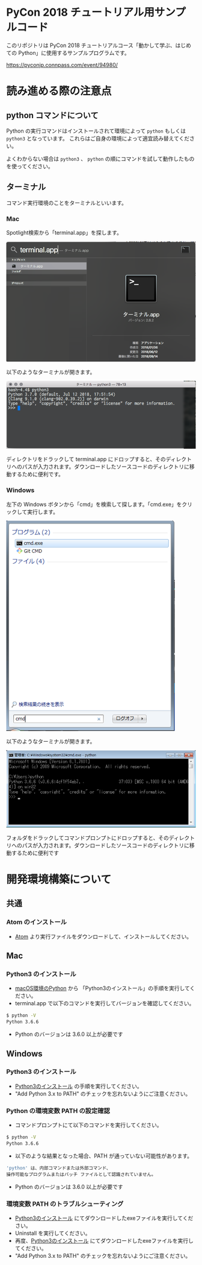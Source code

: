 # PyCon 2018 チュートリアル用サンプルコード

このリポジトリは PyCon 2018 チュートリアルコース「動かして学ぶ、はじめての Python」に使用するサンプルプログラムです。

<https://pyconjp.connpass.com/event/94980/>

# 読み進める際の注意点

## python コマンドについて

Python の実行コマンドはインストールされて環境によって `python` もしくは `python3` となっています。
これらはご自身の環境によって適宜読み替えてください。

よくわからない場合は `python3` 、 `python` の順にコマンドを試して動作したものを使ってください。

## ターミナル

コマンド実行環境のことをターミナルといいます。

### Mac

Spotlight検索から「terminal.app」を探します。

![img](./image/mac-open-app.png)

以下のようなターミナルが開きます。

![img](./image/mac-terminal.png)

ディレクトリをドラックして terminal.app にドロップすると、そのディレクトリへのパスが入力されます。ダウンロードしたソースコードのディレクトリに移動するために便利です。

### Windows

左下の Windows ボタンから「cmd」を検索して探します。「cmd.exe」をクリックして実行します。

![img](./image/win-open-app.png)

以下のようなターミナルが開きます。

![img](./image/win-terminal.png)

フォルダをドラックしてコマンドプロンプトにドロップすると、そのディレクトリへのパスが入力されます。ダウンロードしたソースコードのディレクトリに移動するために便利です

# 開発環境構築について

## 共通

### Atom のインストール
* [Atom](https://atom.io/) より実行ファイルをダウンロードして、インストールしてください。

## Mac

### Python3 のインストール
* [macOS環境のPython](https://www.python.jp/install/macos/index.html) から 「Python3のインストール」の手順を実行してください。
* terminal.app で以下のコマンドを実行してバージョンを確認してください。

```bash
$ python -V
Python 3.6.6
```

* Python のバージョンは 3.6.0 以上が必要です

## Windows

### Python3 のインストール
* [Python3のインストール](https://www.python.jp/install/windows/install_py3.html) の手順を実行してください。
*  "Add Python 3.x to PATH" のチェックを忘れないようにご注意ください。

### Python の環境変数 PATH の設定確認
* コマンドプロンプトにて以下のコマンドを実行してください。

```bash
$ python -V
Python 3.6.6
```

* 以下のような結果となった場合、PATH が通っていない可能性があります。

```bash
'python' は、内部コマンドまたは外部コマンド、
操作可能なプログラムまたはバッチ ファイルとして認識されていません。
```

* Python のバージョンは 3.6.0 以上が必要です

### 環境変数 PATH のトラブルシューティング
* [Python3のインストール](https://www.python.jp/install/windows/install_py3.html) にてダウンロードしたexeファイルを実行してください。
* Uninstall を実行してください。
* 再度、[Python3のインストール](https://www.python.jp/install/windows/install_py3.html) にてダウンロードしたexeファイルを実行してください。
* "Add Python 3.x to PATH" のチェックを忘れないようにご注意ください。
